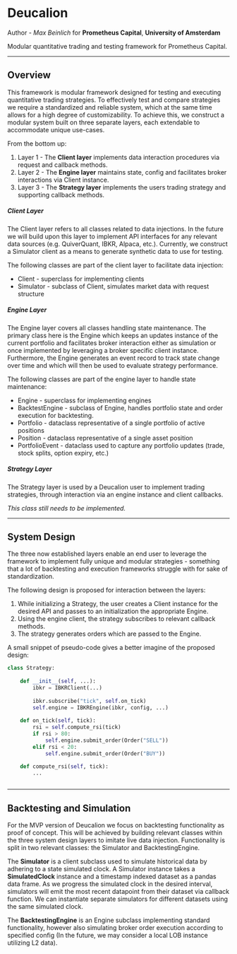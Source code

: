 
# Deucalion

Author - *Max Beinlich* for **Prometheus Capital**, **University of Amsterdam**

Modular quantitative trading and testing framework for Prometheus Capital.

-----

## Overview

This framework is modular framework designed for testing and executing quantitative trading strategies. To effectively test and compare strategies we require a standardized and reliable system, which at the same time allows for a high degree of customizability. To achieve this, we construct a modular system built on three separate layers, each extendable to accommodate unique use-cases.

From the bottom up:
1. Layer 1 - The **Client layer** implements data interaction procedures via request and callback methods. 
2. Layer 2 - The **Engine layer** maintains state, config and facilitates broker interactions via Client instance.
3. Layer 3 - The **Strategy layer** implements the users trading strategy and supporting callback methods.

##### Client Layer 

The Client layer refers to all classes related to data injections. In the future we will build upon this layer to implement API interfaces for any relevant data sources (e.g. QuiverQuant, IBKR, Alpaca, etc.). Currently, we construct a Simulator client as a means to generate synthetic data to use for testing. 

The following classes are part of the client layer to facilitate data injection: 
- Client - superclass for implementing clients
- Simulator - subclass of Client, simulates market data with request structure

##### Engine Layer

The Engine layer covers all classes handling state maintenance. The primary class here is the Engine which keeps an updates instance of the current portfolio and facilitates broker interaction either as simulation or once implemented by leveraging a broker specific client instance. Furthermore, the Engine generates an event record to track state change over time and which will then be used to evaluate strategy performance.

The following classes are part of the engine layer to handle state maintenance:
- Engine - superclass for implementing engines
- BacktestEngine - subclass of Engine, handles portfolio state and order execution for backtesting.
- Portfolio - dataclass representative of a single portfolio of active positions
- Position - dataclass representative of a single asset position
- PortfolioEvent - dataclass used to capture any portfolio updates (trade, stock splits, option expiry, etc.)

##### Strategy Layer

The Strategy layer is used by a Deucalion user to implement trading strategies, through interaction via an engine instance and client callbacks.

*This class still needs to be implemented.*


-----

## System Design

The three now established layers enable an end user to leverage the framework to implement fully unique and modular strategies - something that a lot of backtesting and execution frameworks struggle with for sake of standardization.

The following design is proposed for interaction between the layers:

1. While initializing a Strategy, the user creates a Client instance for the desired API and passes to an initialization the appropriate Engine.
2. Using the engine client, the strategy subscribes to relevant callback methods.
3. The strategy generates orders which are passed to the Engine.

A small snippet of pseudo-code gives a better imagine of the proposed design:

```python
class Strategy:
	
	def __init__(self, ...):
		ibkr = IBKRClient(...)
		
		ibkr.subscribe("tick", self.on_tick)
		self.engine = IBKREngine(ibkr, config, ...)
		
	def on_tick(self, tick):
		rsi = self.compute_rsi(tick)
		if rsi > 80:
			self.engine.submit_order(Order("SELL"))
		elif rsi < 20:
			self.engine.submit_order(Order("BUY"))

	def compute_rsi(self, tick):
		...
		
```


-----

## Backtesting and Simulation

For the MVP version of Deucalion we focus on backtesting functionality as proof of concept. This will be achieved by building relevant classes within the three system design layers to imitate live data injection. Functionality is split in two relevant classes: the Simulator and BacktestingEngine.

The **Simulator** is a client subclass used to simulate historical data by adhering to a state simulated clock. A Simulator instance takes a **SimulatedClock** instance and a timestamp indexed dataset as a pandas data frame. As we progress the simulated clock in the desired interval, simulators will emit the most recent datapoint from their dataset via callback function. We can instantiate separate simulators for different datasets using the same simulated clock.

The **BacktestingEngine** is an Engine subclass implementing standard functionality, however also simulating broker order execution according to specified config (In the future, we may consider a local LOB instance utilizing L2 data).   